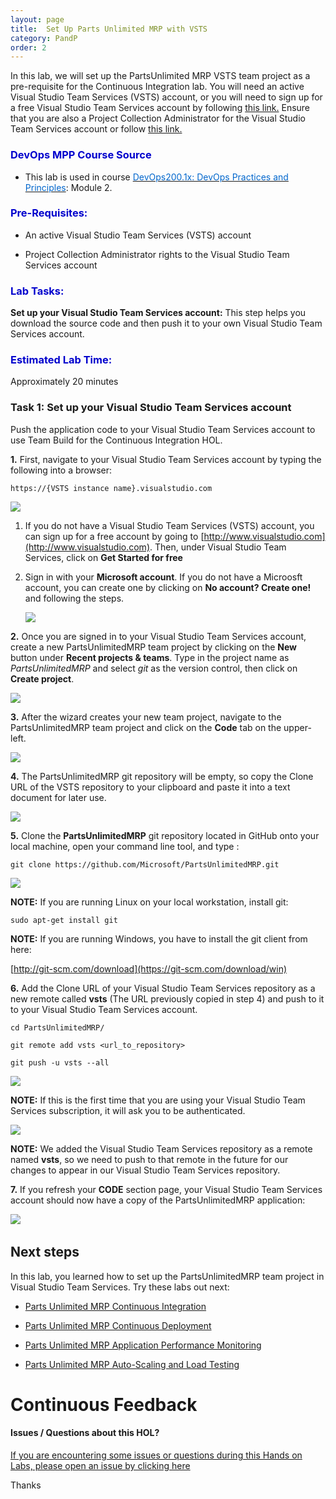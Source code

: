```yaml
---
layout: page
title:  Set Up Parts Unlimited MRP with VSTS
category: PandP
order: 2
---
```




In this lab, we will set up the PartsUnlimited MRP VSTS team project as a pre-requisite for the Continuous Integration lab. You will need an active Visual Studio Team Services (VSTS) account, or you will need to sign up for a free Visual Studio Team Services account by following [this link.](https://www.visualstudio.com/en-us/docs/setup-admin/team-services/sign-up-for-visual-studio-team-services) Ensure that you are also a Project Collection Administrator for the Visual Studio Team Services account or follow [this link.](https://www.visualstudio.com/en-us/docs/setup-admin/add-administrator-tfs) 


<h3><span style="color: #0000CD;">DevOps MPP Course Source </span></h3>

- This lab is used in course <a href="https://www.edx.org/course/introduction-devops-practices-microsoft-devops200-1x-0" target="_blank"><span style="color: #0066cc;" color="#0066cc">DevOps200.1x: DevOps Practices and Principles</span></a>: Module 2.


<h3><span style="color: #0000CD;">  Pre-Requisites:</span></h3>

-   An active Visual Studio Team Services (VSTS) account

-   Project Collection Administrator rights to the Visual Studio Team Services account

<h3><span style="color: #0000CD;"> Lab Tasks:</span></h3>

**Set up your Visual Studio Team Services account:** This step helps you download the source code and then push it to your own Visual Studio Team Services account.

<h3><span style="color: #0000CD;">Estimated Lab Time:</span></h3>

Approximately 20 minutes  


### Task 1: Set up your Visual Studio Team Services account

Push the application code to your Visual Studio Team Services account to use Team Build for the Continuous Integration HOL.

**1.** First, navigate to your Visual Studio Team Services account by typing the following into a browser: 

    https://{VSTS instance name}.visualstudio.com

![](../assets/setuppumrpwithvsts-jan2018/VSTS_vs.com.png)


1. If you do not have a Visual Studio Team Services (VSTS) account, you can sign up for a free account by going to [http://www.visualstudio.com](http://www.visualstudio.com). Then, under Visual Studio Team Services, click on **Get Started for free**

2. Sign in with your **Microsoft account**. If you do not have a Microosft account, you can create one by clicking on **No account? Create one!** and following the steps.

    ![](../assets/setuppumrpwithvsts-jan2018/VSTS_signinmsaccount.png)

**2.** Once you are signed in to your Visual Studio Team Services account, create a new PartsUnlimitedMRP team project by clicking on the **New** button under **Recent projects & teams**. Type in the project name as *PartsUnlimitedMRP* and select *git* as the version control, then click on **Create project**.

![](<../assets/setuppumrpwithvsts-jan2018/create_team_project.png>)

**3.** After the wizard creates your new team project, navigate to the PartsUnlimitedMRP team project and click on the **Code** tab on the upper-left. 

![](<../assets/setuppumrpwithvsts-jan2018/navigate_to_code.png>)

**4.** The PartsUnlimitedMRP git repository will be empty, so copy the Clone URL of the VSTS repository to your clipboard and paste it into a text document for later use. 

![](<../assets/setuppumrpwithvsts-jan2018/copy_vsts_repo_url.png>)

**5.** Clone the **PartsUnlimitedMRP** git repository located in GitHub onto your local machine, open your command line tool, and type :

    git clone https://github.com/Microsoft/PartsUnlimitedMRP.git

![](<../assets/setuppumrpwithvsts-jan2018/clone_mrp.png>)

**NOTE:** If you are running Linux on your local workstation, install git:

    sudo apt-get install git
	
**NOTE:** If you are running Windows, you have to install the git client from here:

[http://git-scm.com/download](https://git-scm.com/download/win)

**6.** Add the Clone URL of your Visual Studio Team Services repository as a new remote called **vsts** (The URL previously copied in step 4) and push to it to your Visual Studio Team Services account. 

	cd PartsUnlimitedMRP/

	git remote add vsts <url_to_repository>

	git push -u vsts --all
	
![](<../assets/setuppumrpwithvsts-jan2018/push_to_vsts.png>)

**NOTE:** If this is the first time that you are using your Visual Studio Team Services subscription, it will ask you to be authenticated.

![](<../assets/setuppumrpwithvsts-jan2018/vsts_auth.png>)

**NOTE:** We added the Visual Studio Team Services repository as a remote named **vsts**, so we need to
push to that remote in the future for our changes to appear in our Visual Studio Team Services
repository.

**7.** If you refresh your **CODE** section page, your Visual Studio Team Services account should now have a copy of the PartsUnlimitedMRP
application:

![](<../assets/setuppumrpwithvsts-jan2018/mrp_in_vsts.png>)
 

Next steps
----------

In this lab, you learned how to set up the PartsUnlimitedMRP team project in Visual Studio Team Services. Try these labs out next:

-   [Parts Unlimited MRP Continuous Integration](https://github.com/Microsoft/PartsUnlimitedMRP/tree/master/docs/HOL_Continuous-Integration)

-   [Parts Unlimited MRP Continuous Deployment](https://github.com/Microsoft/PartsUnlimitedMRP/tree/master/docs/HOL_Continuous-Deployment)

-   [Parts Unlimited MRP Application Performance Monitoring](https://github.com/Microsoft/PartsUnlimitedMRP/tree/master/docs/HOL_Application-Performance-Monitoring)

-	[Parts Unlimited MRP Auto-Scaling and Load Testing](https://github.com/Microsoft/PartsUnlimitedMRP/tree/master/docs/HOL_Autoscaling-Load-Testing)

# Continuous Feedback

#### Issues / Questions about this HOL?

[If you are encountering some issues or questions during this Hands on Labs, please open an issue by clicking here](https://github.com/Microsoft/PartsUnlimitedMRP/issues)

Thanks
